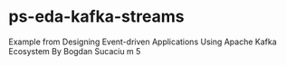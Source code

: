 # ps-eda-kafka-streams
Example from Designing Event-driven Applications Using Apache Kafka Ecosystem By Bogdan Sucaciu m 5
